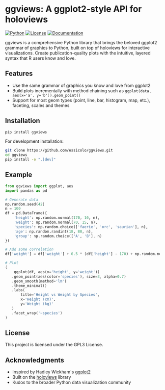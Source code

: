 # ggviews: A ggplot2-style API for holoviews

[![Python](https://img.shields.io/badge/python-3.8+-blue.svg)](https://www.python.org/downloads/)
[![License](https://img.shields.io/badge/license-MIT-green.svg)](https://opensource.org/licenses/MIT)
[![Documentation](https://img.shields.io/badge/docs-github--pages-blue.svg)](https://your-username.github.io/ggviews)

ggviews is a comprehensive Python library that brings the beloved ggplot2 grammar of graphics to Python, built on top of holoviews for interactive visualizations. Create publication-quality plots with the intuitive, layered syntax that R users know and love.

## Features

- Use the same grammar of graphics you know and love from ggplot2
- Build plots incrementally with method chaining such as `ggplot(data, aes(x='a', y='b')).geom_point()`
- Support for most geom types (point, line, bar, histogram, map, etc.), faceting, scales and themes

## Installation

```bash
pip install ggviews
```

For development installation:
```bash
git clone https://github.com/essicolo/ggviews.git
cd ggviews
pip install -e ".[dev]"
```

## Example

```python
from ggviews import ggplot, aes
import pandas as pd

# Generate data
np.random.seed(42)
n = 100
df = pd.DataFrame({
    'height': np.random.normal(170, 10, n),
    'weight': np.random.normal(70, 15, n),
    'species': np.random.choice(['faerie', 'orc', 'saurian'], n),
    'age': np.random.randint(18, 80, n),
    'group': np.random.choice(['A', 'B'], n)
})

# Add some correlation
df['weight'] = df['weight'] + 0.5 * (df['height'] - 170) + np.random.normal(0, 5, n)

# Plot
(
    ggplot(df, aes(x='height', y='weight'))
   .geom_point(aes(color='species'), size=3, alpha=0.7)
   .geom_smooth(method='lm')
   .theme_minimal()
   .labs(
       title='Height vs Weight by Species',
       x='Height (cm)',
       y='Weight (kg)'
   )
   .facet_wrap('~species')
)
```

## License

This project is licensed under the GPL3 License.

## Acknowledgments

- Inspired by Hadley Wickham's [ggplot2](https://ggplot2.tidyverse.org/)
- Built on the [holoviews](http://holoviews.org/) library
- Kudos to the broader Python data visualization community
